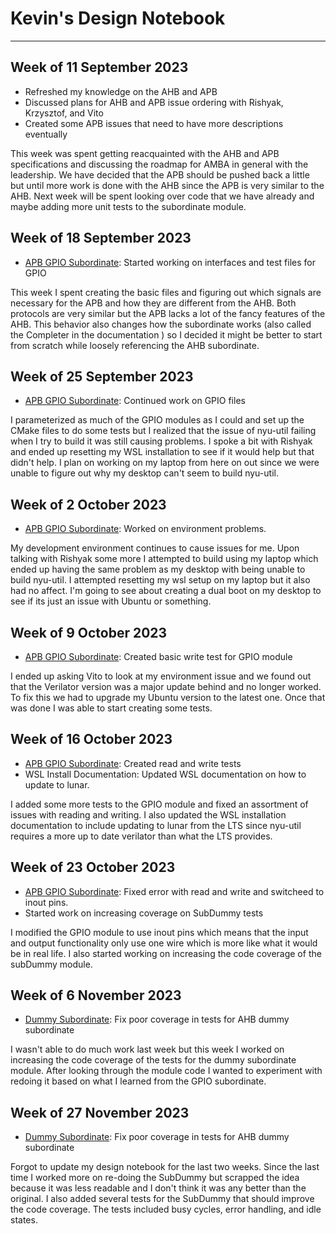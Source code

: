 # Kevin's Design Notebook
----

## Week of 11 September 2023
  * Refreshed my knowledge on the AHB and APB
  * Discussed plans for AHB and APB issue ordering with Rishyak, Krzysztof, and Vito
  * Created some APB issues that need to have more descriptions eventually

This week was spent getting reacquainted with the AHB and APB specifications and discussing the roadmap for AMBA in general with the leadership. We have decided that the APB should be pushed back a little but until more work is done with the AHB since the APB is very similar to the AHB. Next week will be spent looking over code that we have already and maybe adding more unit tests to the subordinate module.

## Week of 18 September 2023
 * [APB GPIO Subordinate](https://github.com/NYU-Processor-Design/nyu-amba/issues/19): Started working on interfaces and test files for GPIO

This week I spent creating the basic files and figuring out which signals are necessary for the APB and how they are different from the AHB. Both protocols are very similar but the APB lacks a lot of the fancy features of the AHB. This behavior also changes how the subordinate works (also called the Completer in the documentation ) so I decided it might be better to start from scratch while loosely referencing the AHB subordinate.

## Week of 25 September 2023
 * [APB GPIO Subordinate](https://github.com/NYU-Processor-Design/nyu-amba/issues/19): Continued work on GPIO files

I parameterized as much of the GPIO modules as I could and set up the CMake files to do some tests but I realized that the issue of nyu-util failing when I try to build it was still causing problems. I spoke a bit with Rishyak and ended up resetting my WSL installation to see if it would help but that didn't help. I plan on working on my laptop from here on out since we were unable to figure out why my desktop can't seem to build nyu-util. 

## Week of 2 October 2023
 * [APB GPIO Subordinate](https://github.com/NYU-Processor-Design/nyu-amba/issues/19): Worked on environment problems.

My development environment continues to cause issues for me. Upon talking with Rishyak some more I attempted to build using my laptop which ended up having the same problem as my desktop with being unable to build nyu-util. I attempted resetting my wsl setup on my laptop but it also had no affect. I'm going to see about creating a dual boot on my desktop to see if its just an issue with Ubuntu or something.

## Week of 9 October 2023
 * [APB GPIO Subordinate](https://github.com/NYU-Processor-Design/nyu-amba/issues/19): Created basic write test for GPIO module

I ended up asking Vito to look at my environment issue and we found out that the Verilator version was a major update behind and no longer worked. To fix this we had to upgrade my Ubuntu version to the latest one. Once that was done I was able to start creating some tests. 

## Week of 16 October 2023
 * [APB GPIO Subordinate](https://github.com/NYU-Processor-Design/nyu-amba/issues/19): Created read and write tests
 * WSL Install Documentation: Updated WSL documentation on how to update to lunar.

 I added some more tests to the GPIO module and fixed an assortment of issues with reading and writing. I also updated the WSL installation documentation to include updating to lunar from the LTS since nyu-util requires a more up to date verilator than what the LTS provides.

## Week of 23 October 2023
 * [APB GPIO Subordinate](https://github.com/NYU-Processor-Design/nyu-amba/issues/19): Fixed error with read and write and switcheed to inout pins.
 * Started work on increasing coverage on SubDummy tests

I modified the GPIO module to use inout pins which means that the input and output functionality only use one wire which is more like what it would be in real life. I also started working on increasing the code coverage of the subDummy module.

## Week of 6 November 2023
 * [Dummy Subordinate](https://github.com/NYU-Processor-Design/nyu-amba/issues/21): Fix poor coverage in tests for AHB dummy subordinate 

I wasn't able to do much work last week but this week I worked on increasing the code coverage of the tests for the dummy subordinate module. After looking through the module code I wanted to experiment with redoing it based on what I learned from the GPIO subordinate.

## Week of 27 November 2023
 * [Dummy Subordinate](https://github.com/NYU-Processor-Design/nyu-amba/issues/21): Fix poor coverage in tests for AHB dummy subordinate 

Forgot to update my design notebook for the last two weeks. Since the last time I worked more on re-doing the SubDummy but scrapped the idea because it was less readable and I don't think it was any better than the original. I also added several tests for the SubDummy that should improve the code coverage. The tests included busy cycles, error handling, and idle states.